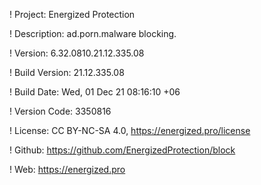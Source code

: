 ! Project: Energized Protection

! Description: ad.porn.malware blocking.

! Version: 6.32.0810.21.12.335.08

! Build Version: 21.12.335.08

! Build Date: Wed, 01 Dec 21 08:16:10 +06

! Version Code: 3350816

! License: CC BY-NC-SA 4.0, https://energized.pro/license

! Github: https://github.com/EnergizedProtection/block

! Web: https://energized.pro
